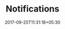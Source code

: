 ---
title: "Notifications"
date: 2017-09-25T11:31:18+05:30
layout: notifications
property: "Hotel Eden"
url: /notifications/hotel-eden/
slug: "hotel-eden/"

qcstatus:
 publishedreview: true


---